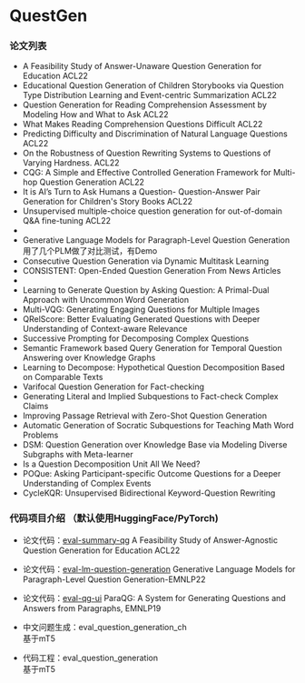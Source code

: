 # QuestGen

### 论文列表
* A Feasibility Study of Answer-Unaware Question Generation for Education ACL22
* Educational Question Generation of Children Storybooks via Question Type Distribution Learning and Event-centric 
   Summarization ACL22
* Question Generation for Reading Comprehension Assessment by Modeling How and What to Ask ACL22
* What Makes Reading Comprehension Questions Difficult ACL22
* Predicting Difficulty and Discrimination of Natural Language Questions ACL22
* On the Robustness of Question Rewriting Systems to Questions of Varying Hardness. ACL22
* CQG: A Simple and Effective Controlled Generation Framework for Multi-hop Question Generation ACL22
* It is AI’s Turn to Ask Humans a Question- Question-Answer Pair Generation for Children's Story Books ACL22
* Unsupervised multiple-choice question generation for out-of-domain Q&A fine-tuning ACL22
* 
* Generative Language Models for Paragraph-Level Question Generation  用了几个PLM做了对比测试，有Demo
* Consecutive Question Generation via Dynamic Multitask Learning
* CONSISTENT: Open-Ended Question Generation From News Articles
* 
* Learning to Generate Question by Asking Question: A Primal-Dual Approach with Uncommon Word Generation
* Multi-VQG: Generating Engaging Questions for Multiple Images
* QRelScore: Better Evaluating Generated Questions with Deeper Understanding of Context-aware Relevance
* Successive Prompting for Decomposing Complex Questions
* Semantic Framework based Query Generation for Temporal Question Answering over Knowledge Graphs
* Learning to Decompose: Hypothetical Question Decomposition Based on Comparable Texts
* Varifocal Question Generation for Fact-checking
* Generating Literal and Implied Subquestions to Fact-check Complex Claims
* Improving Passage Retrieval with Zero-Shot Question Generation
* Automatic Generation of Socratic Subquestions for Teaching Math Word Problems
* DSM: Question Generation over Knowledge Base via Modeling Diverse Subgraphs with Meta-learner
* Is a Question Decomposition Unit All We Need?
* POQue: Asking Participant-specific Outcome Questions for a Deeper Understanding of Complex Events
* CycleKQR: Unsupervised Bidirectional Keyword-Question Rewriting



### 代码项目介绍 （默认使用HuggingFace/PyTorch)
- 论文代码：[eval-summary-qg](https://github.com/weibifan/eval-summary-qg)
A Feasibility Study of Answer-Agnostic Question Generation for Education ACL22

- 论文代码：[eval-lm-question-generation](https://github.com/weibifan/eval-lm-question-generation)
Generative Language Models for Paragraph-Level Question Generation-EMNLP22  

- 论文代码：[eval-qg-ui](https://github.com/weibifan/eval-qg-ui)
ParaQG: A System for Generating Questions and Answers from Paragraphs, EMNLP19  

- 中文问题生成：eval_question_generation_ch  
基于mT5

- 代码工程：eval_question_generation  
基于mT5


